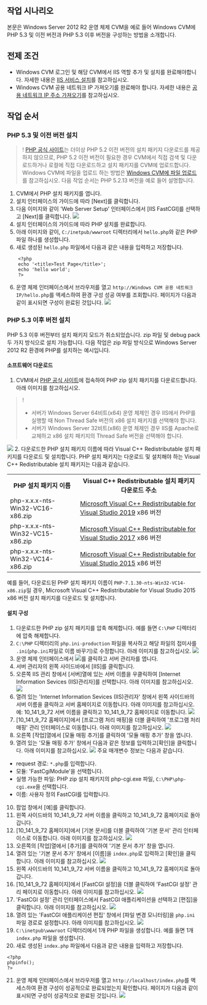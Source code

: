 ## 작업 시나리오

본문은 Windows Server 2012 R2 운영 체제 CVM을 예로 들어 Windows CVM에 PHP 5.3 및 이전 버전과 PHP 5.3 이후 버전을 구성하는 방법을 소개합니다.


## 전제 조건

- Windows CVM 로그인 및 해당 CVM에서 IIS 역할 추가 및 설치를 완료해야합니다. 자세한 내용은 [IIS 서비스 설치](https://cloud.tencent.com/document/product/213/2755)를 참고하십시오.
- Windows CVM 공용 네트워크 IP 가져오기를 완료해야 합니다. 자세한 내용은 [공용 네트워크 IP 주소 가져오기](https://cloud.tencent.com/document/product/213/17940)를 참고하십시오.

## 작업 순서


### PHP 5.3 및 이전 버전 설치[](id:jump1)

>! [PHP 공식 사이트](http://windows.php.net/download/)는 더이상 PHP 5.2 이전 버전의 설치 패키지 다운로드를 제공하지 않으므로, PHP 5.2 이전 버전이 필요한 경우 CVM에서 직접 검색 및 다운로드하거나 로컬에 직접 다운로드하고 설치 패키지를 CVM에 업로드합니다. Windows CVM에 파일을 업로드 하는 방법은 [Windows CVM에 파일 업로드](https://cloud.tencent.com/document/product/213/2761)를 참고하십시오. 다음 작업 순서는 PHP 5.2.13 버전을 예로 들어 설명합니다.
> 
1. CVM에서 PHP 설치 패키지를 엽니다.
2. 설치 인터페이스의 가이드에 따라 [Next]를 클릭합니다.
3. 다음 이미지와 같이 'Web Server Setup' 인터페이스에서 [IIS FastCGI]를 선택하고 [Next]를 클릭합니다.
![](https://main.qcloudimg.com/raw/c5fc89547b020e6ec943732d16186a7b.png)
4. 설치 인터페이스의 가이드에 따라 PHP 설치를 완료합니다.
4. 아래 이미지와 같이, `C:/inetpub/wwwroot` 디렉터리에서 `hello.php`와 같은 PHP 파일 하나를 생성합니다.
5. 새로 생성된 `hello.php` 파일에서 다음과 같은 내용을 입력하고 저장합니다.
```
	<?php
	echo '<title>Test Page</title>';
	echo 'hello world';
	?>
```
6. 운영 체제 인터페이스에서 브라우저를 열고 `http://Windows CVM 공용 네트워크 IP/hello.php`를 액세스하여 환경 구성 성공 여부를 조회합니다.
페이지가 다음과 같이 표시되면 구성이 완료된 것입니다.
![](https://main.qcloudimg.com/raw/0cdefc8707c4402e9ae5f9e6fa523ae1.png)


### PHP 5.3 이후 버전 설치[](id:jump)

PHP 5.3 이후 버전부터 설치 패키지 모드가 취소되었습니다. zip 파일 및 debug pack 두 가지 방식으로 설치 가능합니다. 다음 작업은 zip 파일 방식으로 Windows Server 2012 R2 환경에 PHP를 설치하는 예시입니다.

#### 소프트웨어 다운로드

1. CVM에서 [PHP 공식 사이트](http://windows.php.net/download/)에 접속하여 PHP zip 설치 패키지를 다운로드합니다. 아래 이미지를 참고하십시오.
>! 
>- 서버가 Windows Server 64비트(x64) 운영 체제인 경우 IIS에서 PHP를 실행할 때 Non Thread Safe 버전의 x86 설치 패키지를 선택해야 합니다.
>- 서버가 Windows Server 32비트(x86) 운영 체제인 경우 IIS를 Apache로 교체하고 x86 설치 패키지의 Thread Safe 버전을 선택해야 합니다.
>
![](https://main.qcloudimg.com/raw/b54dcb237ae24673cd592561ffc91bc0.png)
2. 다운로드한 PHP 설치 패키지 이름에 따라 Visual C++ Redistributable 설치 패키지를 다운로드 및 설치합니다.
PHP 설치 패키지는 다운로드 및 설치해야 하는 Visual C++ Redistributable 설치 패키지는 다음과 같습니다.
<table>
<tr><th>PHP 설치 패키지 이름</th><th>Visual C++ Redistributable 설치 패키지 다운로드 주소</th></tr>
<tr><td>php-x.x.x-nts-Win32-VC16-x86.zip</td><td><a href='https://visualstudio.microsoft.com/zh-hans/downloads/'>Microsoft Visual C++ Redistributable for Visual Studio 2019</a> x86 버전</td></tr>
<tr><td>php-x.x.x-nts-Win32-VC15-x86.zip</td><td><a href='https://visualstudio.microsoft.com/zh-hans/vs/older-downloads/'>Microsoft Visual C++ Redistributable for Visual Studio 2017</a> x86 버전</td></tr>
<tr><td>php-x.x.x-nts-Win32-VC14-x86.zip</td><td><a href='https://www.microsoft.com/zh-cn/download/details.aspx?id=48145'>Microsoft Visual C++ Redistributable for Visual Studio 2015</a> x86 버전</td></tr>
</table>
 예를 들어, 다운로드된 PHP 설치 패키지 이름이 <code>PHP-7.1.30-nts-Win32-VC14-x86.zip</code>일 경우, Microsoft Visual C++ Redistributable for Visual Studio 2015 x86 버전 설치 패키지를 다운로드 및 설치합니다.

#### 설치 구성
1. 다운로드한 PHP zip 설치 패키지를 압축 해제합니다. 예를 들면 `C:\PHP` 디렉터리에 압축 해제합니다.
2. `C:\PHP` 디렉터리의 `php.ini-production` 파일을 복사하고 해당 파일의 접미사를 `.ini`(`php.ini`파일로 이름 바꾸기)로 수정합니다. 아래 이미지를 참고하십시오.
![](https://main.qcloudimg.com/raw/52d9a2098fe73c8ddb41366b9732a000.png)
3. 운영 체제 인터페이스에서 <img src='https://main.qcloudimg.com/raw/f779581f1ce3edfead8c725ce1504009.png' style='margin: 0;'></img>를 클릭하고 서버 관리자를 엽니다.
4. 서버 관리자의 왼쪽 사이드바에서 [IIS]를 클릭합니다.
5. 오른쪽 IIS 관리 창에서 [서버]열에 있는 서버 이름을 우클릭하여 [Internet Information Sevices (IIS)관리자]를 선택합니다. 아래 이미지를 참고하십시오.
![](https://main.qcloudimg.com/raw/55e0b4c86de284050e5d810e92650337.png)
6. 열려 있는 'Internet Information Sevices (IIS)관리자' 창에서 왼쪽 사이드바의 서버 이름을 클릭하고 서버 홈페이지로 이동합니다. 아래 이미지를 참고하십시오.
예: 10_141_9_72 서버 이름을 클릭하고 10_141_9_72 홈페이지로 이동합니다.
![](https://main.qcloudimg.com/raw/ab0f2306624452d4a3ab9fd5389d5b1d.png)
7. [10_141_9_72 홈페이지]에서 [프로그램 처리 매핑]을 더블 클릭하여 '프로그램 처리 매핑' 관리 인터페이스로 이동합니다. 아래 이미지를 참고하십시오.
![](https://main.qcloudimg.com/raw/916a9cc9ce1270dbbfe6ddbb58f937e7.png)
8. 오른쪽 [작업]열에서 [모듈 매핑 추가]를 클릭하여 '모듈 매핑 추가' 창을 엽니다.
9. 열려 있는 '모듈 매핑 추가' 창에서 다음과 같은 정보를 입력하고[확인]을 클릭합니다. 아래 이미지를 참고하십시오.
![](https://main.qcloudimg.com/raw/a4d139682fc14204acd77ac3d1ea10eb.png)
주요 매개변수 정보는 다음과 같습니다.
 - request 경로: `*.php`를 입력합니다.
 - 모듈: 'FastCgiModule'을 선택합니다.
 - 실행 가능한 파일: PHP zip 설치 패키지의 php-cgi.exe 파일, `C:\PHP\php-cgi.exe`을 선택합니다.
 - 이름: 사용자 정의 FastCGI를 입력합니다.
10.  팝업 창에서 [예]를 클릭합니다. 
11.  왼쪽 사이드바의 10_141_9_72 서버 이름을 클릭하고 10_141_9_72 홈페이지로 돌아갑니다.
12.  [10_141_9_72 홈페이지]에서 [기본 문서]를 더블 클릭하여 '기본 문서' 관리 인터페이스로 이동합니다. 아래 이미지를 참고하십시오.
![](https://main.qcloudimg.com/raw/6a896eeb929ae0104b1792e08bd895a6.png)
13.  오른쪽의 [작업]열에서 [추가]를 클릭하여 '기본 문서 추가' 창을 엽니다.
14.  열려 있는 '기본 문서 추가' 창에서 [이름]을 `index.php`로 입력하고 [확인]을 클릭합니다. 아래 이미지를 참고하십시오.
![](https://main.qcloudimg.com/raw/2d09af5d86755dd481b13efb0b3619a2.png)
15.  왼쪽 사이드바의 10_141_9_72 서버 이름을 클릭하고 10_141_9_72 홈페이지로 돌아갑니다.
16.  [10_141_9_72 홈페이지]에서 [FastCGI 설정]을 더블 클릭하여 'FastCGI 설정' 관리 페이지로 이동합니다. 아래 이미지를 참고하십시오.
![](https://main.qcloudimg.com/raw/2a0693d3b837804b546fc690b4fb5cee.png)
17.  'FastCGI 설정' 관리 인터페이스에서 FastCGI 애플리케이션을 선택하고 [편집]을 클릭합니다. 아래 이미지를 참고하십시오.
![](https://main.qcloudimg.com/raw/2038fa0df5c08820dc028fb3635fcda4.png)
18.  열려 있는 'FastCGI 애플리케이션 편집' 창에서 [파일 변경 모니터링]을 `php.ini` 파일 경로로 설정합니다. 아래 이미지를 참고하십시오.
![](https://main.qcloudimg.com/raw/b1aa458607934a5331b51e22762d0dec.png)
19. `C:\inetpub\wwwroot` 디렉터리에서 1개 PHP 파일을 생성합니다. 예를 들면 1개 `index.php` 파일을 생성합니다.
20. 새로 생성된 `index.php` 파일에서 다음과 같은 내용을 입력하고 저장합니다.
```
<?php
phpinfo();
?>
```
21. 운영 체제 인터페이스에서 브라우저를 열고 `http://localhost/index.php`를 액세스하여 환경 구성이 성공적으로 완료되었는지 확인합니다.
페이지가 다음과 같이 표시되면 구성이 성공적으로 완료된 것입니다.
![](https://main.qcloudimg.com/raw/ccd08fd9af6afe4ee2c3bf38f9e581b9.png)

